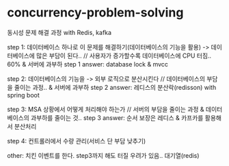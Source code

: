 # concurrency-problem-solving
동시성 문제 해결 과정 with Redis, kafka

step 1: 데이터베이스 하나로 이 문제를 해결하기(데이터베이스의 기능을 활용) -> 데이터베이스에 많은 부담이 된다.. // 사용자가 증가할수록 데이터베이스에 CPU 터짐.. 60% & 서버에 과부하
step 1 answer: database lock & mvcc

step 2: 데이터베이스의 기능을 -> 외부 로직으로 분산시킨다 // 데이터베이스의 부담을 줄이는 과정.. & 서버에 과부하
step 2 answer: 레디스의 분산락(redisson) with spring boot

step 3: MSA 상황에서 어떻게 처리해야 하는가 // 서버의 부담을 줄이는 과정 & 데이터베이스의 과부하를 줄이는 것..
step 3 answer: 순서 보장은 레디스 & 카프카를 활용해서 분산처리

step 4: 컨트롤러에서 수량 관리(서비스 단 부담 낮추기)

other: 치킨 이벤트를 한다. step3까지 해도 터질 우려가 있음.. 대기열(redis)
